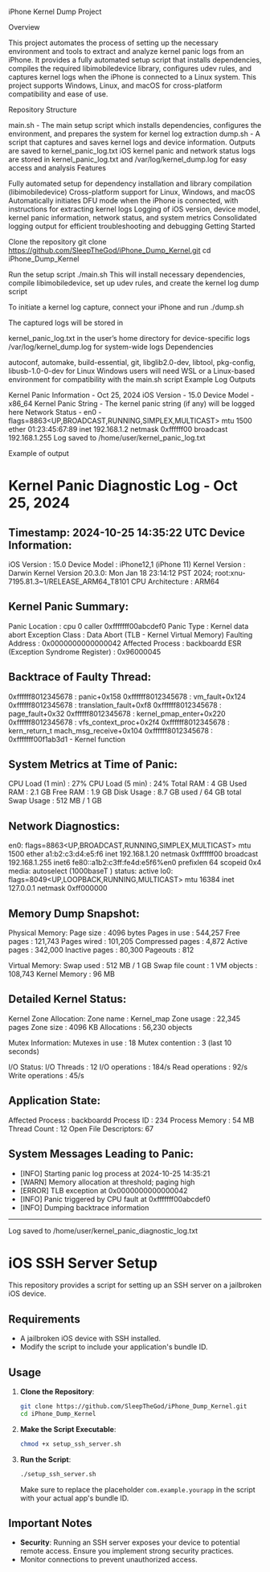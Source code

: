 iPhone Kernel Dump Project

Overview

This project automates the process of setting up the necessary environment and tools to extract and analyze kernel panic logs from an iPhone. It provides a fully automated setup script that installs dependencies, compiles the required libimobiledevice library, configures udev rules, and captures kernel logs when the iPhone is connected to a Linux system. This project supports Windows, Linux, and macOS for cross-platform compatibility and ease of use.

Repository Structure

main.sh - The main setup script which installs dependencies, configures the environment, and prepares the system for kernel log extraction
dump.sh - A script that captures and saves kernel logs and device information. Outputs are saved to kernel_panic_log.txt
iOS kernel panic and network status logs are stored in kernel_panic_log.txt and /var/log/kernel_dump.log for easy access and analysis
Features

Fully automated setup for dependency installation and library compilation (libimobiledevice)
Cross-platform support for Linux, Windows, and macOS
Automatically initiates DFU mode when the iPhone is connected, with instructions for extracting kernel logs
Logging of iOS version, device model, kernel panic information, network status, and system metrics
Consolidated logging output for efficient troubleshooting and debugging
Getting Started

Clone the repository git clone https://github.com/SleepTheGod/iPhone_Dump_Kernel.git cd iPhone_Dump_Kernel

Run the setup script ./main.sh This will install necessary dependencies, compile libimobiledevice, set up udev rules, and create the kernel log dump script

To initiate a kernel log capture, connect your iPhone and run ./dump.sh

The captured logs will be stored in

kernel_panic_log.txt in the user’s home directory for device-specific logs
/var/log/kernel_dump.log for system-wide logs
Dependencies

autoconf, automake, build-essential, git, libglib2.0-dev, libtool, pkg-config, libusb-1.0-0-dev for Linux
Windows users will need WSL or a Linux-based environment for compatibility with the main.sh script
Example Log Outputs

Kernel Panic Information - Oct 25, 2024
iOS Version - 15.0 Device Model - x86_64 Kernel Panic String - The kernel panic string (if any) will be logged here Network Status - en0 - flags=8863<UP,BROADCAST,RUNNING,SIMPLEX,MULTICAST> mtu 1500 ether 01:23:45:67:89
inet 192.168.1.2 netmask 0xffffff00 broadcast 192.168.1.255
Log saved to /home/user/kernel_panic_log.txt




Example of output

Kernel Panic Diagnostic Log - Oct 25, 2024
===========================================
Timestamp: 2024-10-25 14:35:22 UTC
Device Information:
-------------------------------------------
  iOS Version           : 15.0
  Device Model          : iPhone12,1 (iPhone 11)
  Kernel Version        : Darwin Kernel Version 20.3.0: Mon Jan 18 23:14:12 PST 2024; root:xnu-7195.81.3~1/RELEASE_ARM64_T8101
  CPU Architecture      : ARM64

Kernel Panic Summary:
-------------------------------------------
  Panic Location        : cpu 0 caller 0xfffffff00abcdef0
  Panic Type            : Kernel data abort
  Exception Class       : Data Abort (TLB - Kernel Virtual Memory)
  Faulting Address      : 0x0000000000000042
  Affected Process      : backboardd
  ESR (Exception Syndrome Register) : 0x96000045

Backtrace of Faulty Thread:
-------------------------------------------
0xffffff8012345678 : panic+0x158
0xffffff8012345678 : vm_fault+0x124
0xffffff8012345678 : translation_fault+0xf8
0xffffff8012345678 : page_fault+0x32
0xffffff8012345678 : kernel_pmap_enter+0x220
0xffffff8012345678 : vfs_context_proc+0x2f4
0xffffff8012345678 : kern_return_t mach_msg_receive+0x104
0xffffff8012345678 : 0xfffffff00f1ab3d1 - Kernel function

System Metrics at Time of Panic:
-------------------------------------------
  CPU Load (1 min)      : 27%
  CPU Load (5 min)      : 24%
  Total RAM             : 4 GB
  Used RAM              : 2.1 GB
  Free RAM              : 1.9 GB
  Disk Usage            : 8.7 GB used / 64 GB total
  Swap Usage            : 512 MB / 1 GB

Network Diagnostics:
-------------------------------------------
en0: flags=8863<UP,BROADCAST,RUNNING,SIMPLEX,MULTICAST> mtu 1500
    ether a1:b2:c3:d4:e5:f6 
    inet 192.168.1.20 netmask 0xffffff00 broadcast 192.168.1.255
    inet6 fe80::a1b2:c3ff:fe4d:e5f6%en0 prefixlen 64 scopeid 0x4
    media: autoselect (1000baseT <full-duplex>)
    status: active
lo0: flags=8049<UP,LOOPBACK,RUNNING,MULTICAST> mtu 16384
    inet 127.0.0.1 netmask 0xff000000

Memory Dump Snapshot:
-------------------------------------------
  Physical Memory:
    Page size          : 4096 bytes
    Pages in use       : 544,257
    Free pages         : 121,743
    Pages wired        : 101,205
    Compressed pages   : 4,872
    Active pages       : 342,000
    Inactive pages     : 80,300
    Pageouts           : 812

  Virtual Memory:
    Swap used          : 512 MB / 1 GB
    Swap file count    : 1
    VM objects         : 108,743
    Kernel Memory      : 96 MB

Detailed Kernel Status:
-------------------------------------------
  Kernel Zone Allocation:
    Zone name         : Kernel_map
    Zone usage        : 22,345 pages
    Zone size         : 4096 KB
    Allocations       : 56,230 objects

  Mutex Information:
    Mutexes in use    : 18
    Mutex contention  : 3 (last 10 seconds)

  I/O Status:
    I/O Threads       : 12
    I/O operations    : 184/s
    Read operations   : 92/s
    Write operations  : 45/s

Application State:
-------------------------------------------
  Affected Process     : backboardd
  Process ID           : 234
  Process Memory       : 54 MB
  Thread Count         : 12
  Open File Descriptors: 67

System Messages Leading to Panic:
-------------------------------------------
  - [INFO] Starting panic log process at 2024-10-25 14:35:21
  - [WARN] Memory allocation at threshold; paging high
  - [ERROR] TLB exception at 0x0000000000000042
  - [INFO] Panic triggered by CPU fault at 0xfffffff00abcdef0
  - [INFO] Dumping backtrace information

-------------------------------------------
Log saved to /home/user/kernel_panic_diagnostic_log.txt


# iOS SSH Server Setup

This repository provides a script for setting up an SSH server on a jailbroken iOS device.

## Requirements

- A jailbroken iOS device with SSH installed.
- Modify the script to include your application's bundle ID.

## Usage

1. **Clone the Repository**:

    ```bash
    git clone https://github.com/SleepTheGod/iPhone_Dump_Kernel.git
    cd iPhone_Dump_Kernel
    ```

2. **Make the Script Executable**:

    ```bash
    chmod +x setup_ssh_server.sh
    ```

3. **Run the Script**:

    ```bash
    ./setup_ssh_server.sh
    ```

   Make sure to replace the placeholder `com.example.yourapp` in the script with your actual app's bundle ID.

## Important Notes

- **Security**: Running an SSH server exposes your device to potential remote access. Ensure you implement strong security practices.
- Monitor connections to prevent unauthorized access.


